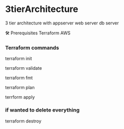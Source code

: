 # 3tierArchitecture
3 tier architecture with appserver web server db server

🛠 Prerequisites
Terraform
AWS 

### Terraform commands
 terraform init
 
 terraform validate 
 
 terraform fmt
 
 terraform plan
 
 terrform apply 

 ### if wanted to delete everything 

 terraform destroy 
 
